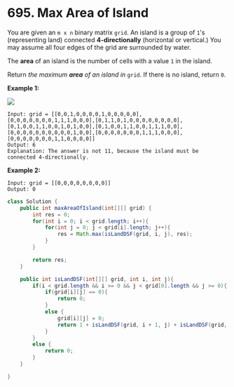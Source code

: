 # 695. Max Area of Island



You are given an `m x n` binary matrix `grid`. An island is a group of `1`'s (representing land) connected **4-directionally** (horizontal or vertical.) You may assume all four edges of the grid are surrounded by water.

The **area** of an island is the number of cells with a value `1` in the island.

Return _the maximum **area** of an island in_ `grid`. If there is no island, return `0`.

&#x20;

**Example 1:**

![](https://assets.leetcode.com/uploads/2021/05/01/maxarea1-grid.jpg)

```
Input: grid = [[0,0,1,0,0,0,0,1,0,0,0,0,0],[0,0,0,0,0,0,0,1,1,1,0,0,0],[0,1,1,0,1,0,0,0,0,0,0,0,0],[0,1,0,0,1,1,0,0,1,0,1,0,0],[0,1,0,0,1,1,0,0,1,1,1,0,0],[0,0,0,0,0,0,0,0,0,0,1,0,0],[0,0,0,0,0,0,0,1,1,1,0,0,0],[0,0,0,0,0,0,0,1,1,0,0,0,0]]
Output: 6
Explanation: The answer is not 11, because the island must be connected 4-directionally.
```

**Example 2:**

```
Input: grid = [[0,0,0,0,0,0,0,0]]
Output: 0
```

```java
class Solution {
    public int maxAreaOfIsland(int[][] grid) {
        int res = 0;
		for(int i = 0; i < grid.length; i++){
			for(int j = 0; j < grid[i].length; j++){
				res = Math.max(isLandDSF(grid, i, j), res);
			}
		}

		return res;
    }

    public int isLandDSF(int[][] grid, int i, int j){
		if(i < grid.length && i >= 0 && j < grid[0].length && j >= 0){
			if(grid[i][j] == 0){
				return 0;
			}
			else {
				grid[i][j] = 0;
				return 1 + isLandDSF(grid, i + 1, j) + isLandDSF(grid, i - 1, j) + isLandDSF(grid, i, j + 1) + isLandDSF(grid, i, j - 1);
			}
		}
		else {
			return 0;
		}
	}

}
```
